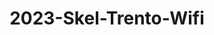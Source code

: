 ---
schema: default
title: 2023-Skel-Trento-Wifi
organization: Unitn  # Copyright Holders in the config file
notes: Returns information related to the WIFI network to which the phone is connected
  to, if connected will also report the WIFI network id.
resources:
- name: codebook
      # URL must link to the corresponding codebook
  url: >-
    https://datascientiafoundation.github.io/LivePeople-Documentation/codebooks/2023_SKEL_Trento_wifi.html
  format: html
license: 'https://datascientiafoundation.github.io/LivePeople/resources/2023LivePeopleLicense.html'  # Fixed field
dataset_name: Wifi
location: Trento (IT)
latitude_map: 46.04
longitude_map: 11.07
start_date: 2023-05-12 02:15:00
end_date: 2023-06-12 02:15:00
dataset_type: Sensors
sensor_type: Connectivity
size: 0.23 MB
dataset_format: parquet  # Fixed
data_origin: direct observation
number_participants: 59
language: unknown
collection_name: SHB course
project_url: <a 
  href="https://ds.datascientia.eu/community/public/projects/63cd43b5-9e20-4f36-a6b6-275946352522">Datascientia
  community project</a>
5_stars: 3  # Fixed value
publication_date: 2024-11-16 12:45:57  # Current timestamp
identifier: 008.AAAQ.AAA.AN  # Generated based on the defined rules
request_contact: datadistribution.knowdive@unitn.it
maintainer: Andrea Bontempelli  # Maintainer based on authors
maintainer_email: datadistribution [DOT] knowdive [AT] unitn [DOT] it  # Fixed email
category:
- Dataset
domain: Digital University
---